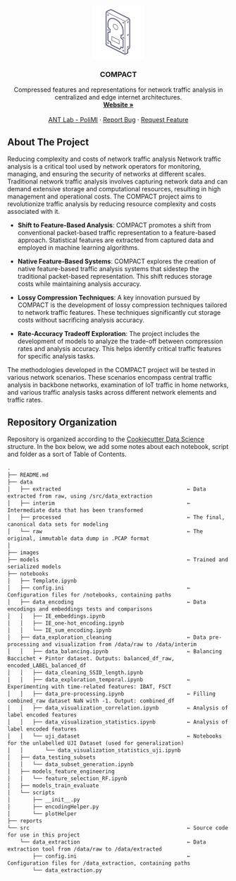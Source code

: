 <br />
<div align="center">
  <a href="https://github.com/GiovanniBaccichet/COMPACT">
    <img src="images/logo_hard_drive.png" alt="Logo" width="120">
  </a>

<h3 align="center">COMPACT</h3>

  <p align="center">
    Compressed features and representations for network traffic analysis in centralized and edge internet architectures.
    <br />
    <a href="https://compact-prin.github.io/"><strong>Website »</strong></a>
    <br />
    <br />
    <a href="https://antlab.deib.polimi.it/">ANT Lab - PoliMI</a>
    ·
    <a href="https://github.com/GiovanniBaccichet/COMPACT/issues">Report Bug</a>
    ·
    <a href="https://github.com/GiovanniBaccichet/COMPACT/issues">Request Feature</a>
  </p>
</div>

</details>



<!-- ABOUT THE PROJECT -->
## About The Project

Reducing complexity and costs of network traffic analysis Network traffic analysis is a critical tool used by network operators for monitoring, managing, and ensuring the security of networks at different scales. Traditional network traffic analysis involves capturing network data and can demand extensive storage and computational resources, resulting in high management and operational costs. The COMPACT project aims to revolutionize traffic analysis by reducing resource complexity and costs associated with it.

- **Shift to Feature-Based Analysis**: COMPACT promotes a shift from conventional packet-based traffic representation to a feature-based approach. Statistical features are extracted from captured data and employed in machine learning algorithms.

- **Native Feature-Based Systems**: COMPACT explores the creation of native feature-based traffic analysis systems that sidestep the traditional packet-based representation. This shift reduces storage costs while maintaining analysis accuracy.

- **Lossy Compression Techniques**: A key innovation pursued by COMPACT is the development of lossy compression techniques tailored to network traffic features. These techniques significantly cut storage costs without sacrificing analysis accuracy.

- **Rate-Accuracy Tradeoff Exploration**: The project includes the development of models to analyze the trade-off between compression rates and analysis accuracy. This helps identify critical traffic features for specific analysis tasks.

The methodologies developed in the COMPACT project will be tested in various network scenarios. These scenarios encompass central traffic analysis in backbone networks, examination of IoT traffic in home networks, and various traffic analysis tasks across different network elements and traffic rates.

<!-- REPOSITORY ORGANIZATION -->
## Repository Organization

Repository is organized according to the [Cookiecutter Data Science](https://github.com/drivendata/cookiecutter-data-science) structure. In the box below, we add some notes about each notebook, script and folder as a sort of Table of Contents.

```
.
├── README.md
├── data
│   ├── extracted                                        ← Data extracted from raw, using /src/data_extraction
│   ├── interim                                          ← Intermediate data that has been transformed
│   ├── processed                                        ← The final, canonical data sets for modeling
│   └── raw                                              ← The original, immutable data dump in .PCAP format
│
├── images
├── models                                               ← Trained and serialized models
├── notebooks
│   ├── Template.ipynb
│   ├── config.ini                                       ← Configuration files for /notebooks, containing paths
│   ├── data_encoding                                    ← Data encodings and embeddings tests and comparisons
│   │   ├── IE_embeddings.ipynb
│   │   ├── IE_one-hot_encoding.ipynb
│   │   └── IE_sum_encoding.ipynb
│   ├── data_exploration_cleaning                        ← Data pre-processing and visualization from /data/raw to /data/interim
│   │   ├── data_balancing.ipynb                         ← Balancing Baccichet + Pintor dataset. Outputs: balanced_df_raw, encoded_LABEL_balanced_df
│   │   ├── data_cleaning_SSID_length.ipynb
│   │   ├── data_exploration_temporal.ipynb              ← Experimenting with time-related features: IBAT, FSCT
│   │   ├── data_pre-processing.ipynb                    ← Filling combined_raw dataset NaN with -1. Output: combined_df
│   │   ├── data_visualization_correlation.ipynb         ← Analysis of label encoded features
│   │   ├── data_visualization_statistics.ipynb          ← Analysis of label encoded features
│   │   └── uji_dataset                                  ← Notebooks for the unlabelled UJI Dataset (used for generalization)
│   │       └── data_visualization_statistics_uji.ipynb
│   ├── data_testing_subsets
│   │   └── data_subset_generation.ipynb
│   ├── models_feature_engineering
│   │   └── feature_selection_RF.ipynb
│   ├── models_train_evaluate
│   └── scripts
│       ├── __init__.py
│       ├── encodingHelper.py
│       └── plotHelper
├── reports
└── src                                                  ← Source code for use in this project
    └── data_extraction                                  ← Data extraction tool from /data/raw to /data/extracted
        ├── config.ini                                   ← Configuration files for /data_extraction, containing paths
        └── data_extraction.py
```